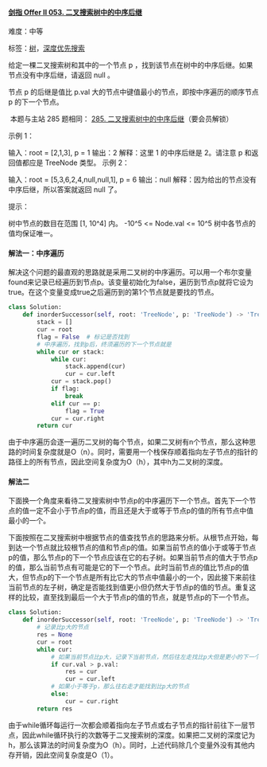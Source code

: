 #### [剑指 Offer II 053. 二叉搜索树中的中序后继](https://leetcode-cn.com/problems/P5rCT8/)

难度：中等

标签：[树](../原理/树.md)，[深度优先搜索](../原理/深度优先搜索.md)

给定一棵二叉搜索树和其中的一个节点 p ，找到该节点在树中的中序后继。如果节点没有中序后继，请返回 null 。

节点 p 的后继是值比 p.val 大的节点中键值最小的节点，即按中序遍历的顺序节点 p 的下一个节点。

 本题与主站 285 题相同： [285. 二叉搜索树中的中序后继](https://leetcode-cn.com/problems/inorder-successor-in-bst)（要会员解锁）


示例 1：


输入：root = [2,1,3], p = 1
输出：2
解释：这里 1 的中序后继是 2。请注意 p 和返回值都应是 TreeNode 类型。
示例 2：


输入：root = [5,3,6,2,4,null,null,1], p = 6
输出：null
解释：因为给出的节点没有中序后继，所以答案就返回 null 了。


提示：

树中节点的数目在范围 [1, 10^4] 内。
-10^5 <= Node.val <= 10^5
树中各节点的值均保证唯一。



#### 解法一：中序遍历

解决这个问题的最直观的思路就是采用二叉树的中序遍历。可以用一个布尔变量found来记录已经遍历到节点p。该变量初始化为false，遍历到节点p就将它设为true。在这个变量变成true之后遍历到的第1个节点就是要找的节点。

```python
class Solution:
    def inorderSuccessor(self, root: 'TreeNode', p: 'TreeNode') -> 'TreeNode':
        stack = []
        cur = root
        flag = False  # 标记是否找到
        # 中序遍历，找到p后，终须遍历的下一个节点就是
        while cur or stack:
            while cur:
                stack.append(cur)
                cur = cur.left
            cur = stack.pop()
            if flag:
                break
            elif cur == p:
                flag = True
            cur = cur.right
        return cur
```

由于中序遍历会逐一遍历二叉树的每个节点，如果二叉树有n个节点，那么这种思路的时间复杂度就是O（n）。同时，需要用一个栈保存顺着指向左子节点的指针的路径上的所有节点，因此空间复杂度为O（h），其中h为二叉树的深度。

#### 解法二

下面换一个角度来看待二叉搜索树中节点p的中序遍历下一个节点。首先下一个节点的值一定不会小于节点p的值，而且还是大于或等于节点p的值的所有节点中值最小的一个。

下面按照在二叉搜索树中根据节点的值查找节点的思路来分析。从根节点开始，每到达一个节点就比较根节点的值和节点p的值。如果当前节点的值小于或等于节点p的值，那么节点p的下一个节点应该在它的右子树。如果当前节点的值大于节点p的值，那么当前节点有可能是它的下一个节点。此时当前节点的值比节点p的值大，但节点p的下一个节点是所有比它大的节点中值最小的一个，因此接下来前往当前节点的左子树，确定是否能找到值更小但仍然大于节点p的值的节点。重复这样的比较，直至找到最后一个大于节点p的值的节点，就是节点p的下一个节点。

```python
class Solution:
    def inorderSuccessor(self, root: 'TreeNode', p: 'TreeNode') -> 'TreeNode':
        # 记录比p大的节点
        res = None
        cur = root
        while cur:
            # 如果当前节点比p大，记录下当前节点，然后往左走找比p大但是更小的下一个节点
            if cur.val > p.val:
                res = cur
                cur = cur.left
            # 如果小于等于p，那么往右走才能找到比p大的节点
            else:
                cur = cur.right
        return res
```





由于while循环每运行一次都会顺着指向左子节点或右子节点的指针前往下一层节点，因此while循环执行的次数等于二叉搜索树的深度。如果把二叉树的深度记为h，那么该算法的时间复杂度为O（h）。同时，上述代码除几个变量外没有其他内存开销，因此空间复杂度是O（1）。
